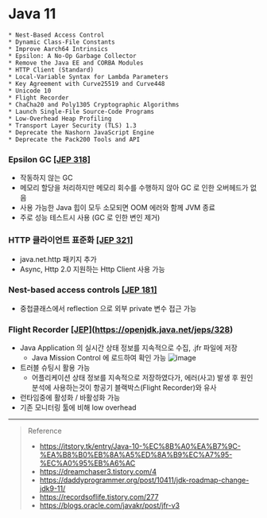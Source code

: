 # Java 11
```
* Nest-Based Access Control
* Dynamic Class-File Constants
* Improve Aarch64 Intrinsics
* Epsilon: A No-Op Garbage Collector
* Remove the Java EE and CORBA Modules
* HTTP Client (Standard)
* Local-Variable Syntax for Lambda Parameters
* Key Agreement with Curve25519 and Curve448
* Unicode 10
* Flight Recorder
* ChaCha20 and Poly1305 Cryptographic Algorithms
* Launch Single-File Source-Code Programs
* Low-Overhead Heap Profiling
* Transport Layer Security (TLS) 1.3
* Deprecate the Nashorn JavaScript Engine
* Deprecate the Pack200 Tools and API
```

### Epsilon GC [[JEP 318]](https://openjdk.java.net/jeps/318)
* 작동하지 않는 GC
* 메모리 할당을 처리하지만 메모리 회수를 수행하지 않아 GC 로 인한 오버헤드가 없음
* 사용 가능한 Java 힙이 모두 소모되면 OOM 에러와 함께 JVM 종료
* 주로 성능 테스트시 사용 (GC 로 인한 변인 제거)

### HTTP 클라이언트 표준화 [[JEP 321]](https://openjdk.java.net/jeps/321)
* java.net.http 패키지 추가
* Async, Http 2.0 지원하는 Http Client 사용 가능

### Nest-based access controls [[JEP 181]](https://openjdk.java.net/jeps/181)
* 중첩클래스에서 reflection 으로 외부 private 변수 접근 가능

### Flight Recorder [[JEP]](328)(https://openjdk.java.net/jeps/328)
* Java Application 의 실시간 상태 정보를 지속적으로 수집, .jfr 파일에 저장
    * Java Mission Control 에 로드하여 확인 가능
      ![image](https://user-images.githubusercontent.com/48702893/159233223-6b13d022-89b3-48be-ba2f-3fd1109e131c.png)
* 트러블 슈팅시 활용 가능
    * 어플리케이션 상태 정보를 지속적으로 저장하였다가, 에러(사고) 발생 후 원인 분석에 사용하는것이 항공기 블랙박스(Flight Recorder)와 유사
* 런타임중에 활성화 / 바활성화 가능
* 기존 모니터링 툴에 비해 low overhead

***

> Reference
> * https://itstory.tk/entry/Java-10-%EC%8B%A0%EA%B7%9C-%EA%B8%B0%EB%8A%A5%ED%8A%B9%EC%A7%95-%EC%A0%95%EB%A6%AC
> * https://dreamchaser3.tistory.com/4
> * https://daddyprogrammer.org/post/10411/jdk-roadmap-change-jdk9-11/
> * https://recordsoflife.tistory.com/277
> * https://blogs.oracle.com/javakr/post/jfr-v3